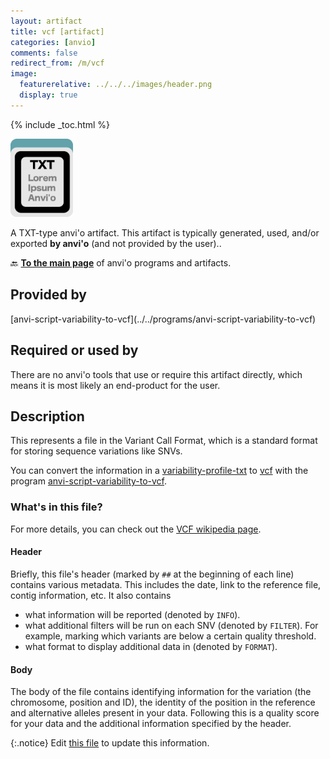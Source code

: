 ```yaml
---
layout: artifact
title: vcf [artifact]
categories: [anvio]
comments: false
redirect_from: /m/vcf
image:
  featurerelative: ../../../images/header.png
  display: true
---
```



{% include _toc.html %}


<img src="../../images/icons/TXT.png" alt="TXT" style="width:100px; border:none" />

A TXT-type anvi'o artifact. This artifact is typically generated, used, and/or exported **by anvi'o** (and not provided by the user)..

🔙 **[To the main page](../../)** of anvi'o programs and artifacts.

## Provided by


<p style="text-align: left" markdown="1"><span class="artifact-p">[anvi-script-variability-to-vcf](../../programs/anvi-script-variability-to-vcf)</span></p>


## Required or used by


There are no anvi'o tools that use or require this artifact directly, which means it is most likely an end-product for the user.


## Description

This represents a file in the Variant Call Format, which is a standard format for storing sequence variations like SNVs. 

You can convert the information in a <span class="artifact-n">[variability-profile-txt](/help/main/artifacts/variability-profile-txt)</span> to <span class="artifact-n">[vcf](/help/main/artifacts/vcf)</span> with the program <span class="artifact-p">[anvi-script-variability-to-vcf](/help/main/programs/anvi-script-variability-to-vcf)</span>. 

### What's in this file? 

For more details, you can check out the [VCF wikipedia page](https://en.wikipedia.org/wiki/Variant_Call_Format). 

#### Header

Briefly, this file's header (marked by `##` at the beginning of each line) contains various metadata. This includes the date, link to the reference file, contig information, etc. It also contains 
- what information will be reported (denoted by `INFO`). 
- what additional filters will be run on each SNV (denoted by `FILTER`). For example, marking which variants are below a certain quality threshold. 
- what format to display additional data in (denoted by `FORMAT`). 

#### Body

The body of the file contains identifying information for the variation (the chromosome, position and ID), the identity of the position in the reference and alternative alleles present in your data. Following this is a quality score for your data and the additional information specified by the header. 


{:.notice}
Edit [this file](https://github.com/merenlab/anvio/tree/master/anvio/docs/artifacts/vcf.md) to update this information.

